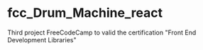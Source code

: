 # fcc_Drum_Machine_react
Third project FreeCodeCamp to valid the certification "Front End Development Libraries"

